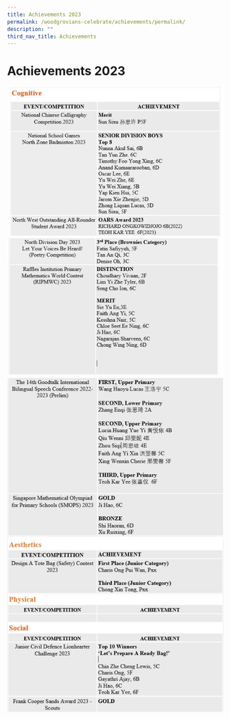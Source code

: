 ```yaml
---
title: Achievements 2023
permalink: /woodgrovians-celebrate/achievements/permalink/
description: ""
third_nav_title: Achievements
---
```

# **Achievements 2023**

![](/images/Achievements%202023/capture%201.JPG)
![](/images/Achievements%202023/capture%201a.JPG)
![](/images/Achievements%202023/capture%201b.JPG)
![](/images/Achievements%202023/capture%201c.JPG)


